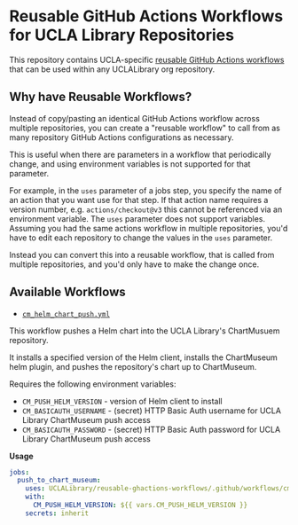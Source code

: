 # Reusable GitHub Actions Workflows for UCLA Library Repositories

This repository contains UCLA-specific [reusable GitHub Actions workflows](https://docs.github.com/en/actions/using-workflows/reusing-workflows) that can be used within any UCLALibrary org repository.

## Why have Reusable Workflows?

Instead of copy/pasting an identical GitHub Actions workflow across multiple repositories, you can create a "reusable workflow" to call from as many repository GitHub Actions configurations as necessary. 

This is useful when there are parameters in a workflow that periodically change, and using environment variables is not supported for that parameter. 

For example, in the `uses` parameter of a jobs step, you specify the name of an action that you want use for that step. If that action name requires a version number, e.g. `actions/checkout@v3` this cannot be referenced via an environment variable. The `uses` parameter does not support variables. Assuming you had the same actions workflow in multiple repositories, you'd have to edit each repository to change the values in the `uses` parameter. 

Instead you can convert this into a reusable workflow, that is called from multiple repositories, and you'd only have to make the change once. 

## Available Workflows

* [`cm_helm_chart_push.yml`](./.github/workflows/cm_helm_chart_push.yml)

This workflow pushes a Helm chart into the UCLA Library's ChartMusuem repository. 

It installs a specified version of the Helm client, installs the ChartMuseum helm plugin, and pushes the repository's chart up to ChartMuseum. 

Requires the following environment variables:

* `CM_PUSH_HELM_VERSION` - version of Helm client to install
* `CM_BASICAUTH_USERNAME` - (secret) HTTP Basic Auth username for UCLA Library ChartMuseum push access
* `CM_BASICAUTH_PASSWORD` - (secret) HTTP Basic Auth password for UCLA Library ChartMuseum push access

**Usage**
```yaml
jobs:
  push_to_chart_museum:
    uses: UCLALibrary/reusable-ghactions-workflows/.github/workflows/cm_helm_chart_push.yml@main
    with: 
      CM_PUSH_HELM_VERSION: ${{ vars.CM_PUSH_HELM_VERSION }}
    secrets: inherit
```